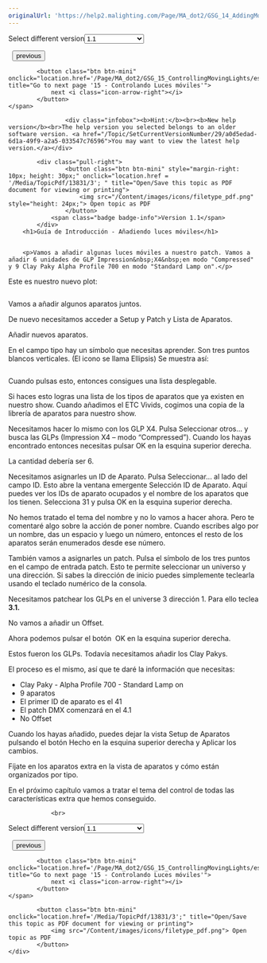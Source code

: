 ```yaml
---
originalUrl: 'https://help2.malighting.com/Page/MA_dot2/GSG_14_AddingMovingLights/es/1.1'
---
```


<div class="topic-navigation">

<div class="pull-right">
	<span class="pull-left">


<div class="pull-left">
<form action="/Topic/SetCurrentVersionNumber" class="form-inline" id="frmTagSelector" method="post">	<span class="form-mini">
		<div class="input-prepend"><span class="add-on">Select different version</span><select autocomplete="off" id="versionNumberId" name="versionNumberId" onchange="$(this).closest('#frmTagSelector').submit();" style="width: 120px;"><option value="">- latest -</option>
<option selected="selected" value="3">1.1</option>
<option value="7">1.2</option>
<option value="12">1.3</option>
<option value="16">1.5</option>
<option value="29">1.9</option>
</select></div>
		<input data-val="true" data-val-number="The field Int32 must be a number." data-val-required="The Int32 field is required." id="ProductId" name="ProductId" type="hidden" value="7">
		<input id="CurrentGuid" name="CurrentGuid" type="hidden" value="a0d5edad-6d1a-49f9-a2a5-033547c76596">
	</span>
</form></div>&nbsp;	</span>
	<span class="pull-right" style="white-space: nowrap;">
			<button class="btn btn-mini" onclick="location.href='/Page/MA_dot2/GSG_13_ExternalScreen/es/1.1'; " title="Go to previous page '13 - Pantalla externa'">
				<i class="icon-arrow-left"></i> previous
			</button>

			<button class="btn btn-mini" onclick="location.href='/Page/MA_dot2/GSG_15_ControllingMovingLights/es/1.1';" title="Go to next page '15 - Controlando Luces móviles'">
				next <i class="icon-arrow-right"></i> 
			</button>
	</span>
</div>
<div class="clear-fix" style="margin-bottom: 10px"></div>
</div>

					<div class="infobox"><b>Hint:</b><br><b>New help version</b><br>The help version you selected belongs to an older software version. <a href="/Topic/SetCurrentVersionNumber/29/a0d5edad-6d1a-49f9-a2a5-033547c76596">You may want to view the latest help version.</a></div>

			<div class="pull-right">
					<button class="btn btn-mini" style="margin-right: 10px; height: 30px;" onclick="location.href = '/Media/TopicPdf/13831/3'; " title="Open/Save this topic as PDF document for viewing or printing">
						<img src="/Content/images/icons/filetype_pdf.png" style="height: 24px;"> Open topic as PDF
					</button>
				<span class="badge badge-info">Version 1.1</span>
			</div>
		<h1>Guía de Introducción - Añadiendo luces móviles</h1>


		<p>Vamos a añadir algunas luces móviles a nuestro patch. Vamos a añadir 6 unidades de GLP Impression&nbsp;X4&nbsp;en modo "Compressed" y 9 Clay Paky Alpha Profile 700 en modo "Standard Lamp on".</p>

<p>Este es nuestro nuevo plot:</p>

<p><img alt="" src="/Media/Image/Dot2_GettingStarted_AddingMovingLights_01_1-0.png"></p>

<p>Vamos a añadir algunos aparatos juntos.</p>

<p>De nuevo necesitamos acceder a&nbsp;<span class="hardkey">Setup</span>&nbsp;y&nbsp;<span class="softkey">Patch&nbsp;y Lista de Aparatos</span>.</p>

<p>Añadir nuevos aparatos.</p>

<p>En el campo tipo hay un símbolo que necesitas aprender. Son tres puntos blancos verticales. (El icono se llama Ellipsis) Se muestra así:</p>

<p><img alt="" src="/Media/Image/Dot2_GettingStarted_AddingMovingLights_02_1-0.png"></p>

<p>Cuando pulsas esto, entonces consigues una lista desplegable.</p>

<p>Si haces esto logras una lista de los tipos de aparatos que ya existen en nuestro show. Cuando añadimos el ETC Vivids, cogimos una copia de la librería de aparatos para nuestro show.</p>

<p>Necesitamos hacer lo mismo con los GLP&nbsp;X4. Pulsa&nbsp;<span class="softkey">Seleccionar otros...</span>&nbsp;y busca las GLPs (Impression X4 – modo “Compressed”). Cuando los hayas encontrado entonces necesitas pulsar&nbsp;<span class="softkey">OK</span> en la esquina superior derecha.</p>

<p>La cantidad debería ser 6.</p>

<p>Necesitamos asignarles un ID de Aparato. Pulsa&nbsp;<span class="softkey">Seleccionar...</span> al lado del campo ID. Esto abre la ventana emergente Selección ID de Aparato. Aquí puedes ver los IDs de aparato ocupados y el nombre de los aparatos que los tienen. Selecciona <span class="softkey">31</span>&nbsp;y pulsa&nbsp;<span class="softkey">OK</span> en la esquina superior derecha.</p>

<p>No hemos tratado el tema del nombre y no lo vamos a hacer ahora. Pero te comentaré algo sobre la acción de poner nombre. Cuando escribes algo por un nombre, das un espacio y luego un número, entonces el resto de los aparatos serán enumerados desde ese número.</p>

<p>También vamos a asignarles un patch. Pulsa el símbolo de los tres puntos en el campo de entrada patch. Esto te permite seleccionar un universo y una dirección. Si sabes la dirección de inicio puedes simplemente teclearla usando el teclado numérico de la consola.</p>

<p>Necesitamos patchear los GLPs en el universe 3 dirección 1. Para ello teclea <strong>3.1.</strong></p>

<p>No vamos a añadir un Offset.</p>

<p>Ahora podemos pulsar el botón&nbsp; <span class="softkey">OK</span> en la esquina superior derecha.</p>

<p>Estos fueron los GLPs. Todavía necesitamos añadir los Clay Pakys.</p>

<p>El proceso es el mismo, así que te daré la información que necesitas:</p>

<ul>
	<li>Clay Paky - Alpha Profile 700 - Standard Lamp on</li>
	<li>9 aparatos</li>
	<li>El primer ID de aparato es el 41</li>
	<li>El patch DMX comenzará en el 4.1</li>
	<li>No Offset</li>
</ul>

<p>Cuando los hayas añadido, puedes dejar la vista Setup de Aparatos pulsando el botón&nbsp;<span class="softkey">Hecho</span>&nbsp;en la esquina superior derecha y&nbsp;<span class="softkey">Aplicar los cambios</span>.&nbsp;</p>

<p>Fíjate en los aparatos extra en la vista de aparatos y cómo están organizados por tipo.</p>

<p>En el próximo capítulo vamos a tratar el tema del control de todas las características extra que hemos conseguido.</p>


				<br>
<div class="topic-navigation">

<div class="pull-right">
	<span class="pull-left">


<div class="pull-left">
<form action="/Topic/SetCurrentVersionNumber" class="form-inline" id="frmTagSelector" method="post">	<span class="form-mini">
		<div class="input-prepend"><span class="add-on">Select different version</span><select autocomplete="off" id="versionNumberId" name="versionNumberId" onchange="$(this).closest('#frmTagSelector').submit();" style="width: 120px;"><option value="">- latest -</option>
<option selected="selected" value="3">1.1</option>
<option value="7">1.2</option>
<option value="12">1.3</option>
<option value="16">1.5</option>
<option value="29">1.9</option>
</select></div>
		<input data-val="true" data-val-number="The field Int32 must be a number." data-val-required="The Int32 field is required." id="ProductId" name="ProductId" type="hidden" value="7">
		<input id="CurrentGuid" name="CurrentGuid" type="hidden" value="a0d5edad-6d1a-49f9-a2a5-033547c76596">
	</span>
</form></div>&nbsp;	</span>
	<span class="pull-right" style="white-space: nowrap;">
			<button class="btn btn-mini" onclick="location.href='/Page/MA_dot2/GSG_13_ExternalScreen/es/1.1'; " title="Go to previous page '13 - Pantalla externa'">
				<i class="icon-arrow-left"></i> previous
			</button>

			<button class="btn btn-mini" onclick="location.href='/Page/MA_dot2/GSG_15_ControllingMovingLights/es/1.1';" title="Go to next page '15 - Controlando Luces móviles'">
				next <i class="icon-arrow-right"></i> 
			</button>
	</span>
</div>
	<div class="clear-fix"></div>
	<div class="pull-right">
	
			<button class="btn btn-mini" onclick="location.href='/Media/TopicPdf/13831/3';" title="Open/Save this topic as PDF document for viewing or printing">
				<img src="/Content/images/icons/filetype_pdf.png"> Open topic as PDF
			</button>
	</div>
<div class="clear-fix" style="margin-bottom: 10px"></div>
</div>

	
